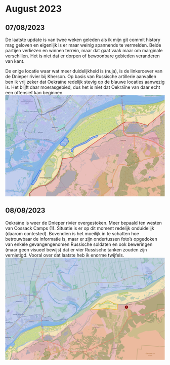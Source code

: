 # August 2023

## 07/08/2023

De laatste update is van twee weken geleden als ik mijn git commit history mag geloven en eigenlijk is er maar weinig spannends te vermelden. Beide partijen verliezen en winnen terrein, maar dat gaat vaak maar om marginale verschillen. Het is niet dat er dorpen of bewoonbare gebieden veranderen van kant.

De enige locatie waar wat meer duidelijkheid is (nuja), is de linkeroever van de Dnieper rivier bij Kherson. Op basis van Russische artillerie aanvallen ben ik vrij zeker dat Oekraïne redelijk stevig op de blauwe locaties aanwezig is. Het blijft daar moerasgebied, dus het is niet dat Oekraïne van daar echt een offensief kan beginnen.
![Alt text](2023-08-Media/20230807a.png)

## 08/08/2023

Oekraïne is weer de Dnieper rivier overgestoken. Meer bepaald ten westen van Cossack Camps (1). Situatie is er op dit moment redelijk onduidelijk (daarom contested). Bovendien is het moeilijk in te schatten hoe betrouwbaar de informatie is, maar er zijn ondertussen foto’s opgedoken van enkele gevangengenomen Russische soldaten en ook beweringen (maar geen visueel bewijs) dat er vier Russische tanken zouden zijn vernietigd. Vooral over dat laatste heb ik enorme twijfels.
![Alt text](2023-08-Media/20230808a.png)
